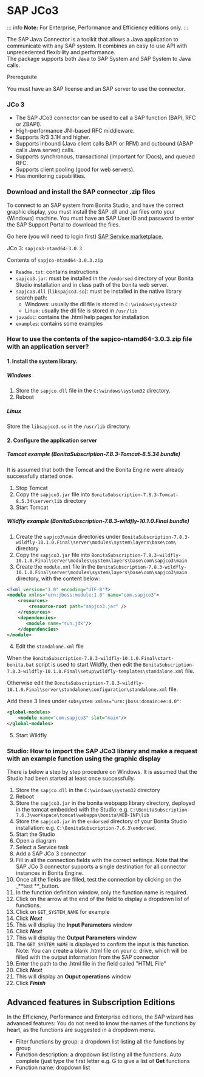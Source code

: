 # SAP JCo3

::: info
**Note:** For Enterprise, Performance and Efficiency editions only.
:::

The SAP Java Connector is a toolkit that allows a Java application to communicate with any SAP system. It combines an easy to use API with unprecedented flexibility and performance.   
The package supports both Java to SAP System and SAP System to Java calls. 

Prerequisite <!--{.h3}-->

You must have an SAP license and an SAP server to use the connector.

### JCo 3

* The SAP JCo3 connector can be used to call a SAP function (BAPI, RFC or ZBAPI).
* High-performance JNI-based RFC middleware.
* Supports R/3 3.1H and higher. 
* Supports inbound (Java client calls BAPI or RFM) and outbound (ABAP calls Java server) calls. 
* Supports synchronous, transactional (important for IDocs), and queued RFC. 
* Supports client pooling (good for web servers).
* Has monitoring capabilities.

### Download and install the SAP connector .zip files 

To connect to an SAP system from Bonita Studio, and have the correct graphic display, you must install the SAP .dll and .jar files onto your (Windows) machine. You must have an SAP User ID and password to enter the SAP Support Portal to download the files.

Go here (you will need to login first) [SAP Service marketplace.](http://service.sap.com/connectors)

JCo 3: `sapjco3-ntamd64-3.0.3`

Contents of `sapjco-ntamd64-3.0.3.zip`

* `Readme.txt`: contains instructions
* `sapjco3.jar`: must be installed in the `/endorsed` directory of your Bonita Studio installation and in class path of the bonita web server.
* `sapjco3.dll` (`libspajco3.so`): must be installed in the native library search path:
  * Windows: usually the dll file is stored in `C:\windows\system32`
  * Linux: usually the dll file is stored in `/usr/lib`
* `javadoc`: contains the .html help pages for installation
* `examples`: contains some examples

### How to use the contents of the sapjco-ntamd64-3.0.3.zip file with an application server?

#### 1. Install the system library.

##### Windows

1. Store the `sapjco.dll` file in the `C:\windows\system32` directory.
2. Reboot

##### Linux

Store the `libsapjco3.so` in the `/usr/lib` directory.

#### 2. Configure the application server

##### Tomcat example (BonitaSubscription-7.8.3-Tomcat-8.5.34 bundle)

It is assumed that both the Tomcat and the Bonita Engine were already successfully started once.

1. Stop Tomcat
2. Copy the `sapjco3.jar` file into `BonitaSubscription-7.8.3-Tomcat-8.5.34\server\lib` directory
3. Start Tomcat

##### Wildfly example (BonitaSubscription-7.8.3-wildfly-10.1.0.Final bundle)

1. Create the `sapjco3\main` directories under `BonitaSubscription-7.8.3-wildfly-10.1.0.Final\server\modules\system\layers\base\com\` directory
2. Copy the `sapjco3.jar` file into `BonitaSubscription-7.8.3-wildfly-10.1.0.Final\server\modules\system\layers\base\com\sapjco3\main`
3. Create the `module.xml` file in the `BonitaSubscription-7.8.3-wildfly-10.1.0.Final\server\modules\system\layers\base\com\sapjco3\main` directory, with the content below:
```xml
<?xml version="1.0" encoding="UTF-8"?>
<module xmlns="urn:jboss:module:1.0" name="com.sapjco3">
    <resources>
        <resource-root path="sapjco3.jar" />
    </resources>
    <dependencies>
       <module name="sun.jdk"/>
    </dependencies>
</module>
```
4. Edit the `standalone.xml` file

When the `BonitaSubscription-7.8.3-wildfly-10.1.0.Final\start-bonita.bat` script is used to start Wildfly, then edit the `BonitaSubscription-7.8.3-wildfly-10.1.0.Final\setup\wildfly-templates\standalone.xml` file.

Otherwise edit the `BonitaSubscription-7.8.3-wildfly-10.1.0.Final\server\standalone\configuration\standalone.xml` file.

Add these 3 lines under `subsystem xmlns="urn:jboss:domain:ee:4.0"`:
```xml
<global-modules>      
    <module name="com.sapjco3" slot="main"/>
</global-modules> 
```
5. Start Wildfly

### Studio: How to import the SAP JCo3 library and make a request with an example function using the graphic display

There is below a step by step procedure on Windows. It is assumed that the Studio had been started at least once successfully.

1. Store the `sapjco.dll` in the `C:\windows\system32` directory
2. Reboot
3. Store the `sapjco3.jar` in the bonita webpapp library directory, deployed in the tomcat embedded with the Studio: e.g. `C:\BonitaSubscription-7.6.3\workspace\tomcat\webapps\bonita\WEB-INF\lib`
4. Store the `sapjco3.jar` in the `endorsed` directory of your Bonita Studio installation: e.g. `C:\BonitaSubscription-7.6.3\endorsed`.
5. Start the Studio
6. Open a diagram
7. Select a Service task 
8. Add a SAP JCo 3 connector
9. Fill in all the connection fields with the correct settings. Note that the SAP JCo 3 connector supports a single destination for all connector instances in Bonita Engine.
10. Once all the fields are filled, test the connection by clicking on the _**test **_button.
11. In the function definition window, only the function name is required.
12. Click on the arrow at the end of the field to display a dropdown list of functions.
13. Click on `GET_SYSTEM_NAME` for example
14. Click _**Next**_
15. This will display the **Input Parameters** window
16. Click _**Next**_
17. This will display the **Output Parameters** window
18. The `GET_SYSTEM_NAME` is displayed to confirm the input is this function. Note: You can create a blank .html file on your c: drive, which will be filled with the output information from the SAP connector
19. Enter the path to the .html file in the field called "HTML File"
20. Click _**Next**_
21. This will display an **Ouput operations** window
22. Click _**Finish**_

## Advanced features in Subscription Editions

In the Efficiency, Performance and Enterprise editions, the SAP wizard has advanced features: You do not need to know the names of the functions by heart, as the functions are suggested in a dropdown menu. 

* Filter functions by group: a dropdown list listing all the functions by group
* Function description: a dropdown list listing all the functions. Auto complete (just type the first letter e.g. G to give a list of **Get** functions
* Function name: dropdown list
